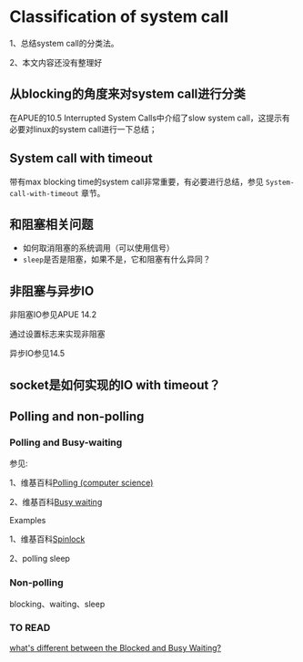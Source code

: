 # Classification of system call

1、总结system call的分类法。

2、本文内容还没有整理好

## 从blocking的角度来对system call进行分类

在APUE的10.5 Interrupted System Calls中介绍了slow system call，这提示有必要对linux的system call进行一下总结；

## System call with timeout

带有max blocking time的system call非常重要，有必要进行总结，参见 `System-call-with-timeout` 章节。



## 和阻塞相关问题

- 如何取消阻塞的系统调用（可以使用信号）
- `sleep`是否是阻塞，如果不是，它和阻塞有什么异同？

    

## 非阻塞与异步IO

非阻塞IO参见APUE 14.2

通过设置标志来实现非阻塞

异步IO参见14.5

## socket是如何实现的IO with timeout？





## Polling and non-polling

### Polling and Busy-waiting 

参见: 

1、维基百科[Polling (computer science)](https://en.wikipedia.org/wiki/Polling_(computer_science))

2、维基百科[Busy waiting](https://en.wikipedia.org/wiki/Busy_waiting)



Examples

1、维基百科[Spinlock](https://en.wikipedia.org/wiki/Spinlock)

2、polling sleep

### Non-polling

blocking、waiting、sleep



### TO READ

[what's different between the Blocked and Busy Waiting?](https://stackoverflow.com/questions/26541119/whats-different-between-the-blocked-and-busy-waiting)

